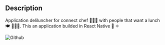 ## Description
Application deliluncher for connect chef 🧑🏻‍🍳 with people that want a lunch 🍽 🙋🏻‍♀️. This an application builded in React Native 📱 ⚛️

![Github](https://github.com/zearkiatos/deliluncher-app/actions/workflows/action.yml/badge.svg)